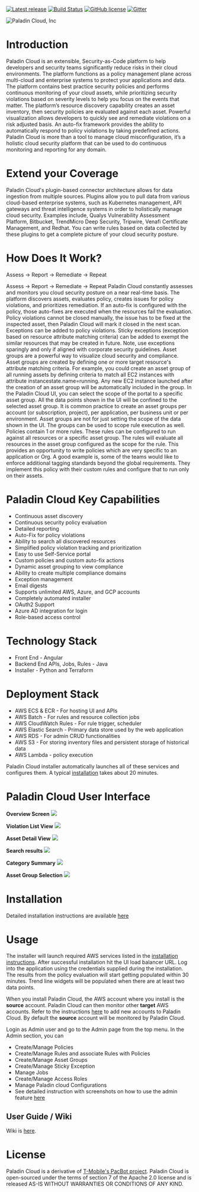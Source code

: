 [![Latest release](https://img.shields.io/badge/release-v1.0-blue)](https://github.com/PaladinCloud/CE/releases/latest)
[![Build Status](https://github.com/PaladinCloud/CE/blob/master/wiki/images/gitter.svg)](https://github.com/PaladinCloud/CE/actions?query=branch%3Amaster)
[![GitHub license](https://github.com/PaladinCloud/CE/blob/master/wiki/license_apache.svg)](https://github.com/PaladinCloud/CE/blob/master/LICENSE)
[![Gitter](https://github.com/PaladinCloud/CE/blob/master/wiki/images/chat.svg)](https://gitter.im/PaladinCloud/community)

![Paladin Cloud, Inc](https://github.com/PaladinCloud/Rev1/raw/master/wiki/images/banner_paladincloud.png)

# Introduction

Paladin Cloud is an extensible, Security-as-Code platform to help developers and security teams significantly reduce
risks in their cloud environments. The platform functions as a policy management plane across multi-cloud and enterprise
systems to protect your applications and data. The platform contains best practice security policies and performs
continuous monitoring of your cloud assets, while prioritizing security violations based on severity levels to help you
focus on the events that matter. The platform’s resource discovery capability creates an asset inventory, then security
policies are evaluated against each asset. Powerful visualization allows developers to quickly see and remediate
violations on a risk adjusted basis. An auto-fix framework provides the ability to automatically respond to policy
violations by taking predefined actions. Paladin Cloud is more than a tool to manage cloud misconfiguration, it’s a
holistic cloud security platform that can be used to do continuous monitoring and reporting for any domain.

# Extend your Coverage

Paladin Cloud's plugin-based connector architecture allows for data ingestion from multiple sources. Plugins allow you
to pull data from various cloud-based enterprise systems, such as Kubernetes management, API gateways and threat
intelligence systems in order to holistically manage cloud security. Examples include, Qualys Vulnerability Assessment
Platform, Bitbucket, TrendMicro Deep Security, Tripwire, Venafi Certificate Management, and Redhat. You can write rules
based on data collected by these plugins to get a complete picture of your cloud security posture.

# How Does It Work?

Assess -> Report -> Remediate -> Repeat

Assess -> Report -> Remediate -> Repeat
Paladin Cloud constantly assesses and monitors you cloud security posture on a near real-time basis. The platform
discovers assets, evaluates policy, creates issues for policy violations, and prioritizes remediation. If an auto-fix is
configured with the policy, those auto-fixes are executed when the resources fail the evaluation.
Policy violations cannot be closed manually, the issue has to be fixed at the inspected asset, then Paladin Cloud will
mark it closed in the next scan. Exceptions can be added to policy violations. Sticky exceptions (exception based on
resource attribute matching criteria) can be added to exempt the similar resources that may be created in future. Note,
use exceptions sparingly and only if aligned with corporate security guidelines.
Asset groups are a powerful way to visualize cloud security and compliance. Asset groups are created by defining one or
more target resource's attribute matching criteria. For example, you could create an asset group of all running assets
by defining criteria to match all EC2 instances with attribute instancestate.name=running. Any new EC2 instance launched
after the creation of an asset group will be automatically included in the group. In the Paladin Cloud UI, you can
select the scope of the portal to a specific asset group. All the data points shown in the UI will be confined to the
selected asset group. It is common practice to create an asset groups per account (or subscription, project), per
application, per business unit or per environment.
Asset groups are not for just setting the scope of the data shown in the UI. The groups can be used to scope rule
execution as well. Policies contain 1 or more rules. These rules can be configured to run against all resources or a
specific asset group. The rules will evaluate all resources in the asset group configured as the scope for the rule.
This provides an opportunity to write policies which are very specific to an application or Org. A good example is, some
of the teams would like to enforce additional tagging standards beyond the global requirements. They implement this
policy with their custom rules and configure that to run only on their assets.

# Paladin Cloud Key Capabilities

* Continuous asset discovery
* Continuous security policy evaluation
* Detailed reporting
* Auto-Fix for policy violations
* Ability to search all discovered resources
* Simplified policy violation tracking and prioritization
* Easy to use Self-Service portal
* Custom policies and custom auto-fix actions
* Dynamic asset grouping to view compliance
* Ability to create multiple compliance domains
* Exception management
* Email digests
* Supports unlimited AWS, Azure, and GCP accounts
* Completely automated installer
* OAuth2 Support
* Azure AD integration for login
* Role-based access control

# Technology Stack

* Front End - Angular
* Backend End APIs, Jobs, Rules - Java
* Installer - Python and Terraform

# Deployment Stack

* AWS ECS & ECR - For hosting UI and APIs
* AWS Batch - For rules and resource collection jobs
* AWS CloudWatch Rules - For rule trigger, scheduler
* AWS Elastic Search - Primary data store used by the web application
* AWS RDS - For admin CRUD functionalities
* AWS S3 - For storing inventory files and persistent storage of historical data
* AWS Lambda - policy execution

Paladin Cloud installer automatically launches all of these services and configures them. A
typical [installation](https://github.com/PaladinCloud/Rev1/wiki/Installation) takes about 20 minutes.

# Paladin Cloud User Interface

**Overview Screen**
<img src=./wiki/images/compliance_compliance-dashboard-Readme.png>

**Violation List View**
<img src=./wiki/images/violations-list.png>

**Asset Detail View**
<img src=./wiki/images/Asset-360-Readme.png>

**Search results**
<img src=./wiki/images/Search-Results-Readme.png>

**Category Summary**
<img src=./wiki/images/category-compliance-readme.png>

**Asset Group Selection**
<img src=./wiki/images/asset-group-selection-Readme.png>

# Installation

Detailed installation instructions are available [here](https://github.com/PaladinCloud/CE/wiki/Installation)

# Usage

The installer will launch required AWS services listed in
the [installation instructions](https://github.com/PaladinCloud/CE/wiki/Installation). After successful installation hit
the UI load balancer URL. Log into the application using the credentials supplied during the installation. The results
from the policy evaluation will start getting populated within 30 minutes. Trend line widgets will be populated when
there are at least two data points.

When you install Paladin Cloud, the AWS account where you install is the **source** account. Paladin Cloud can then
monitor other **target** AWS accounts. Refer to the
instructions [here](https://github.com/PaladinCloud/CE/wiki/Installation) to add new accounts to Paladin Cloud. By
default the **source** account will be monitored by Paladin Cloud.

Login as Admin user and go to the Admin page from the top menu. In the Admin section, you can

* Create/Manage Policies
* Create/Manage Rules and associate Rules with Policies
* Create/Manage Asset Groups
* Create/Manage Sticky Exception
* Manage Jobs
* Create/Manage Access Roles
* Manage Paladin cloud Configurations
* See detailed instruction with screenshots on how to use the admin
  feature [here](https://github.com/paladincloud/rev1/wiki/Admin-Features)

## User Guide / Wiki

Wiki is [here](https://github.com/PaladinCloud/CE/wiki).

# License

Paladin Cloud is a derivative of [T-Mobile's PacBot project](https://github.com/tmobile/pacbot). Paladin Cloud is
open-sourced under the terms of section 7 of the Apache 2.0 license and is released AS-IS WITHOUT WARRANTIES OR
CONDITIONS OF ANY KIND.
